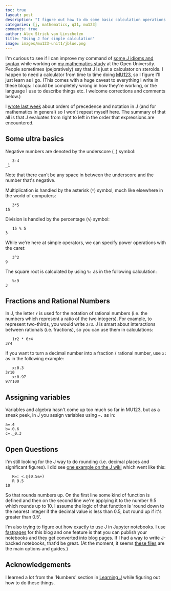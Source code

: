 ```yaml
---
toc: true
layout: post
description: "I figure out how to do some basic calculation operations in J that I've needed for my mathematics study."
categories: [j, mathematics, q31, mu123]
comments: true
author: Alex Strick van Linschoten
title: "Using J for simple calculation"
image: images/mu123-unit1/jblue.png
---
```


I'm curious to see if I can improve my command of [some J idioms and syntax](https://www.jsoftware.com) while working on [my mathematics study](https://www.open.ac.uk/courses/maths/degrees/bsc-mathematics-q31) at the Open University. People sometimes (pejoratively) say that J is just a calculator on steroids. I happen to need a calculator from time to time doing [MU123](https://www.open.ac.uk/courses/modules/mu123), so I figure I'll just learn as I go. (This comes with a huge caveat to everything I write in these blogs: I could be completely wrong in how they're working, or the language I use to describe things etc. I welcome corrections and comments below.)

I [wrote last week](https://mlops.systems/j/mathematics/mu123/q31/notation/2022/10/16/notational-precedence.html) about orders of precedence and notation in J (and for mathematics in general) so I won't repeat myself here. The summary of that all is that J evaluates from right to left in the order that expressions are encountered.

## Some ultra basics

Negative numbers are denoted by the underscore (`_`) symbol:

```shell
   3-4
_1
```

Note that there can't be any space in between the underscore and the number that's negative.

Multiplication is handled by the asterisk (`*`) symbol, much like elsewhere in the world of computers:

```shell
   3*5
15
```

Division is handled by the percentage (`%`) symbol:

```shell
   15 % 5
3
```

While we're here at simple operators, we can specify power operations with the caret:

```shell
   3^2
9
```

The square root is calculated by using `%:` as in the following calculation:

```shell
   %:9
3
```

## Fractions and Rational Numbers

In J, the letter `r` is used for the notation of rational numbers (i.e. the numbers which represent a ratio of the two integers). For example, to represent two-thirds, you would write `2r3`. J is smart about interactions between rationals (i.e. fractions), so you can use them in calculations:

```shell
   1r2 * 6r4
3r4
```

If you want to turn a decimal number into a fraction / rational number, use `x:` as in the following example:

```shell
   x:0.3
3r10
   x:0.97
97r100
```

## Assigning variables

Variables and algebra hasn't come up too much so far in MU123, but as a sneak peek, in J you assign variables using `=.` as in:

```shell
a=.4
b=.0.6
c=._0.3
```

## Open Questions

I'm still looking for the J way to do rounding (i.e. decimal places and significant figures). I did see [one example on the J wiki](https://code.jsoftware.com/wiki/Fifty_Shades_of_J/Chapter_28#Grouping_and_Rounding) which went like this:

```shell
   R=: <.@(0.5&+)
   R 9.5
10
```

So that rounds numbers up. On the first line some kind of function is defined and then on the second line we're applying it to the number 9.5 which rounds up to 10. I assume the logic of that function is 'round down to the nearest integer if the decimal value is less than 0.5, but round up if it's greater than 0.5'.

I'm also trying to figure out how exactly to use J in Jupyter notebooks. I use [fastpages](https://fastpages.fast.ai) for this blog and one feature is that you can publish your notebooks and they get converted into blog pages. If I had a way to write J-backed notebooks, that'd be great. (At the moment, it seems [these files](https://github.com/tmcguirefl/J-Jupyter) are the main options and guides.)

## Acknowledgements

I learned a lot from the 'Numbers' section in [Learning J](https://www.jsoftware.com/help/learning/19.htm) while figuring out how to do these things.